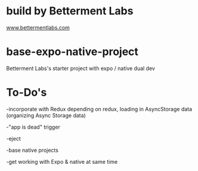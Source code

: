# build by Betterment Labs
www.bettermentlabs.com

# base-expo-native-project
Betterment Labs's starter project with expo / native dual dev

# To-Do's
-incorporate with Redux
    depending on redux, loading in AsyncStorage data (organizing Async Storage data)

-"app is dead" trigger

-eject

-base native projects

-get working with Expo & native at same time